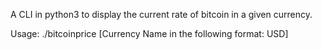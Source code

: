 A CLI in python3 to display the current rate of bitcoin in a given currency.

Usage: ./bitcoinprice [Currency Name in the following format: USD]